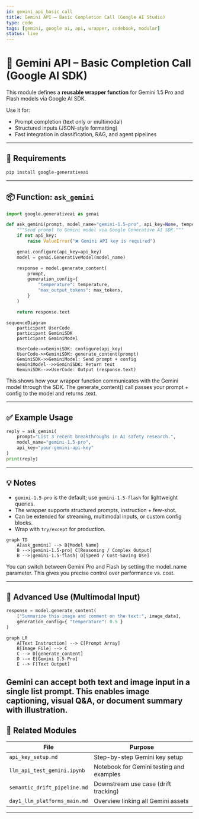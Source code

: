 ```yaml
---
id: gemini_api_basic_call
title: Gemini API – Basic Completion Call (Google AI Studio)
type: code
tags: [gemini, google ai, api, wrapper, codebook, modular]
status: live
---
```


# 🔮 Gemini API – Basic Completion Call (Google AI SDK)

This module defines a **reusable wrapper function** for Gemini 1.5 Pro and Flash models via Google AI SDK.

Use it for:
- Prompt completion (text only or multimodal)
- Structured inputs (JSON-style formatting)
- Fast integration in classification, RAG, and agent pipelines

---

## 🔐 Requirements

```bash
pip install google-generativeai
```

---

## 📦 Function: `ask_gemini`

```python
import google.generativeai as genai

def ask_gemini(prompt, model_name="gemini-1.5-pro", api_key=None, temperature=0.7, max_tokens=400):
    """Send prompt to Gemini model via Google Generative AI SDK."""
    if not api_key:
        raise ValueError("❌ Gemini API key is required")

    genai.configure(api_key=api_key)
    model = genai.GenerativeModel(model_name)

    response = model.generate_content(
        prompt,
        generation_config={
            "temperature": temperature,
            "max_output_tokens": max_tokens,
        }
    )

    return response.text
```

```mermaid
sequenceDiagram
    participant UserCode
    participant GeminiSDK
    participant GeminiModel

    UserCode->>GeminiSDK: configure(api_key)
    UserCode->>GeminiSDK: generate_content(prompt)
    GeminiSDK->>GeminiModel: Send prompt + config
    GeminiModel-->>GeminiSDK: Return text
    GeminiSDK-->>UserCode: Output (response.text)

```

This shows how your wrapper function communicates with the Gemini model through the SDK. The generate_content() call passes your prompt + config to the model and returns .text.

---

## ✅ Example Usage

```python
reply = ask_gemini(
    prompt="List 3 recent breakthroughs in AI safety research.",
    model_name="gemini-1.5-pro",
    api_key="your-gemini-api-key"
)
print(reply)
```

---

## 💡 Notes

- `gemini-1.5-pro` is the default; use `gemini-1.5-flash` for lightweight queries.
- The wrapper supports structured prompts, instruction + few-shot.
- Can be extended for streaming, multimodal inputs, or custom config blocks.
- Wrap with `try/except` for production.

```mermaid
graph TD
    A[ask_gemini] --> B{Model Name}
    B -->|gemini-1.5-pro| C[Reasoning / Complex Output]
    B -->|gemini-1.5-flash| D[Speed / Cost-Saving Use]

```

You can switch between Gemini Pro and Flash by setting the model_name parameter. This gives you precise control over performance vs. cost.

---

## 🔁 Advanced Use (Multimodal Input)

```python
response = model.generate_content(
    ["Summarize this image and comment on the text:", image_data],
    generation_config={ "temperature": 0.5 }
)
```

```mermaid
graph LR
    A[Text Instruction] --> C[Prompt Array]
    B[Image File] --> C
    C --> D[generate_content]
    D --> E[Gemini 1.5 Pro]
    E --> F[Text Output]

```
Gemini can accept both text and image input in a single list prompt. This enables image captioning, visual Q&A, or document summary with illustration.
---

## 🔗 Related Modules

| File                                | Purpose                                      |
|-------------------------------------|-----------------------------------------------|
| `api_key_setup.md`                  | Step-by-step Gemini key setup                 |
| `llm_api_test_gemini.ipynb`         | Notebook for Gemini testing and examples      |
| `semantic_drift_pipeline.md`        | Downstream use case (drift tracking)          |
| `day1_llm_platforms_main.md`        | Overview linking all Gemini assets            |

---